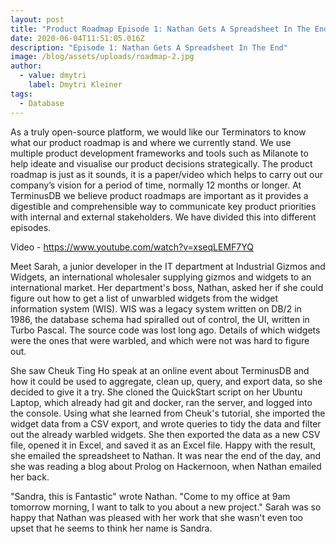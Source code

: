 ```yaml
---
layout: post
title: "Product Roadmap Episode 1: Nathan Gets A Spreadsheet In The End"
date: 2020-06-04T11:51:05.016Z
description: "Episode 1: Nathan Gets A Spreadsheet In The End"
image: /blog/assets/uploads/roadmap-2.jpg
author:
  - value: dmytri
    label: Dmytri Kleiner
tags:
  - Database
---
```

As a truly open-source platform, we would like our Terminators to know what our product roadmap is and where we currently stand. We use multiple product development frameworks and tools such as Milanote to help ideate and visualise our product decisions strategically. The product roadmap is just as it sounds, it is a paper/video which helps to carry out our company’s vision for a period of time, normally 12 months or longer. At TerminusDB we believe product roadmaps are important as it provides a digestible and comprehensible way to communicate key product priorities with internal and external stakeholders. We have divided this into different episodes.  

Video - <https://www.youtube.com/watch?v=xseqLEMF7YQ>

Meet Sarah, a junior developer in the IT department at Industrial Gizmos and Widgets, an international wholesaler supplying gizmos and widgets to an international market. Her department's boss, Nathan, asked her if she could figure out how to get a list of unwarbled widgets from the widget information system (WIS).
WIS was a legacy system written on DB/2 in 1986, the database schema had spiralled out of control, the UI, written in Turbo Pascal. The source code was lost long ago.
Details of which widgets were the ones that were warbled, and which were not was hard to figure out. 

She saw Cheuk Ting Ho speak at an online event about TerminusDB and how it could be used to aggregate, clean up, query, and export data, so she decided to give it a try. She cloned the QuickStart script on her Ubuntu Laptop, which already had git and docker, ran the server, and logged into the console.
Using what she learned from Cheuk's tutorial, she imported the widget data from a CSV export, and wrote queries to tidy the data and filter out the already warbled widgets.
She then exported the data as a new CSV file, opened it in Excel, and saved it as an Excel file.
Happy with the result, she emailed the spreadsheet to Nathan.
It was near the end of the day, and she was reading a blog about Prolog on Hackernoon, when Nathan emailed her back.

"Sandra, this is Fantastic" wrote Nathan. "Come to my office at 9am tomorrow morning, I want to talk to you about a new project." Sarah was so happy that Nathan was pleased with her work that she wasn't even too upset that he seems to think her name is Sandra.